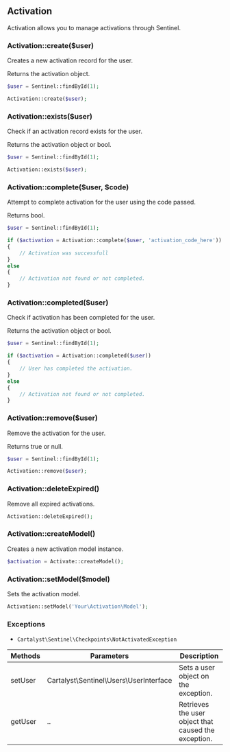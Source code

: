 ## Activation

Activation allows you to manage activations through Sentinel.

### Activation::create($user)

Creates a new activation record for the user.

Returns the activation object.

```php
$user = Sentinel::findById(1);

Activation::create($user);
```

### Activation::exists($user)

Check if an activation record exists for the user.

Returns the activation object or bool.

```php
$user = Sentinel::findById(1);

Activation::exists($user);
```

### Activation::complete($user, $code)

Attempt to complete activation for the user using the code passed.

Returns bool.

```php
$user = Sentinel::findById(1);

if ($activation = Activation::complete($user, 'activation_code_here'))
{
	// Activation was successfull
}
else
{
	// Activation not found or not completed.
}
```

### Activation::completed($user)

Check if activation has been completed for the user.

Returns the activation object or bool.

```php
$user = Sentinel::findById(1);

if ($activation = Activation::completed($user))
{
	// User has completed the activation.
}
else
{
	// Activation not found or not completed.
}
```

### Activation::remove($user)

Remove the activation for the user.

Returns true or null.

```php
$user = Sentinel::findById(1);

Activation::remove($user);
```

### Activation::deleteExpired()

Remove all expired activations.

```php
Activation::deleteExpired();
```

### Activation::createModel()

Creates a new activation model instance.

```php
$activation = Activate::createModel();
```

### Activation::setModel($model)

Sets the activation model.

```php
Activation::setModel('Your\Activation\Model');
```

### Exceptions

- `Cartalyst\Sentinel\Checkpoints\NotActivatedException`

Methods             | Parameters                               | Description
------------------- | ---------------------------------------- | -----------
setUser             | Cartalyst\Sentinel\Users\UserInterface   | Sets a user object on the exception.
getUser             | ..                                       | Retrieves the user object that caused the exception.
